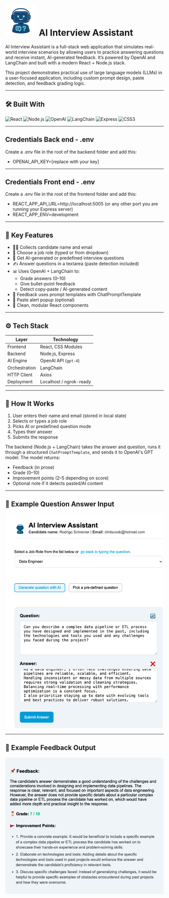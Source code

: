 # ![AI Interview Assistant](./assets/ai-assistant-readme.png) AI Interview Assistant

AI Interview Assistant is a full-stack web application that simulates real-world interview scenarios by allowing users to practice answering questions and receive instant, AI-generated feedback. It’s powered by OpenAI and LangChain and built with a modern React + Node.js stack.

This project demonstrates practical use of large language models (LLMs) in a user-focused application, including custom prompt design, paste detection, and feedback grading logic.

---

## 🛠 Built With

![React](https://img.shields.io/badge/Frontend-React-blue?logo=react)
![Node.js](https://img.shields.io/badge/Backend-Node.js-green?logo=node.js)
![OpenAI](https://img.shields.io/badge/AI-OpenAI-black?logo=openai)
![LangChain](https://img.shields.io/badge/LLM%20Orchestration-LangChain-9cf)
![Express](https://img.shields.io/badge/API-Express-lightgrey?logo=express)
![CSS3](https://img.shields.io/badge/Styles-CSS3-blue)

---

## Credentials Back end - .env

Create a .env file in the root of the backend folder and add this:

- OPENAI_API_KEY=[replace with your key]

---

## Credentials Front end - .env

Create a .env file in the root of the frontend folder and add this:

- REACT_APP_API_URL=http://localhost:5005 (or any other port you are running your Express server)
- REACT_APP_ENV=development

---

## 🌟 Key Features

- 🧑‍💼 Collects candidate name and email
- 💼 Choose a job role (typed or from dropdown)
- 🤖 Get AI-generated or predefined interview questions
- ✍️ Answer questions in a textarea (paste detection included)
- 📊 Uses OpenAI + LangChain to:
  - Grade answers (0–10)
  - Give bullet-point feedback
  - Detect copy-paste / AI-generated content
- 🧠 Feedback uses prompt templates with ChatPromptTemplate
- 🚫 Paste alert popup (optional)
- 🧽 Clean, modular React components

---

## ⚙️ Tech Stack

| Layer         | Technology              |
| ------------- | ----------------------- |
| Frontend      | React, CSS Modules      |
| Backend       | Node.js, Express        |
| AI Engine     | OpenAI API (`gpt-4`)    |
| Orchestration | LangChain               |
| HTTP Client   | Axios                   |
| Deployment    | Localhost / ngrok-ready |

---

## 🧠 How It Works

1. User enters their name and email (stored in local state)
2. Selects or types a job role
3. Picks AI or predefined question mode
4. Types their answer
5. Submits the response

The backend (Node.js + LangChain) takes the answer and question, runs it through a structured `ChatPromptTemplate`, and sends it to OpenAI's GPT model. The model returns:

- Feedback (in prose)
- Grade (0–10)
- Improvement points (2–5 depending on score)
- Optional note if it detects pasted/AI content

---

## 🧪 Example Question Answer Input

![Input](./assets/ai-assistant-readme-input.png)

---

## 🧪 Example Feedback Output

![Output](./assets/feedback.png)
